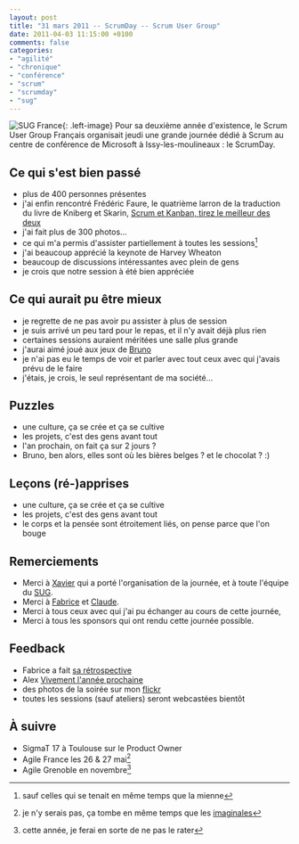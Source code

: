 ```yaml
---
layout: post
title: "31 mars 2011 -- ScrumDay -- Scrum User Group"
date: 2011-04-03 11:15:00 +0100
comments: false
categories: 
- "agilité"
- "chronique"
- "conférence"
- "scrum"
- "scrumday"
- "sug"
---
```

![SUG France](https://blog-img.crafting-labs.fr/logo/logo_sug.jpeg){: .left-image}
 Pour sa deuxième année d'existence, le Scrum User Group Français organisait jeudi une grande journée dédié à Scrum au centre de conférence de Microsoft à Issy-les-moulineaux : le ScrumDay.


## Ce qui s'est bien passé
* plus de 400 personnes présentes
* j'ai enfin rencontré Frédéric Faure, le quatrième larron de la traduction du livre de Kniberg et Skarin, [Scrum et Kanban, tirez le meilleur des deux](/index.php?post/2010/02/14/Kanban-et-Scrum-%3A-Tirer-le-meilleur-des-deux-les-figures-en-fran%C3%A7ais.)
* j'ai fait plus de 300 photos...
* ce qui m'a permis d'assister partiellement à toutes les sessions[^1]
* j'ai beaucoup apprécié la keynote de Harvey Wheaton
* beaucoup de discussions intéressantes avec plein de gens
* je crois que notre session à été bien appréciée

## Ce qui aurait pu être mieux
* je regrette de ne pas avoir pu assister à plus de session
* je suis arrivé un peu tard pour le repas, et il n'y avait déjà plus rien
* certaines sessions auraient méritées une salle plus grande
* j'aurai aimé joué aux jeux de [Bruno](http://brunosbille.com/)
* je n'ai pas eu le temps de voir et parler avec tout ceux avec qui j'avais prévu de le faire
* j'étais, je crois, le seul représentant de ma société...

## Puzzles
* une culture, ça se crée et ça se cultive
* les projets, c'est des gens avant tout
* l'an prochain, on fait ça sur 2 jours ?
* Bruno, ben alors, elles sont où les bières belges ? et le chocolat ? :)

## Leçons (ré-)apprises
* une culture, ça se crée et ça se cultive
* les projets, c'est des gens avant tout
* le corps et la pensée sont étroitement liés, on pense parce que l'on bouge

## Remerciements
* Merci à [Xavier](http://www.twitter.com/xwarzee) qui a porté l'organisation de la journée, et à toute l'équipe du [SUG](http://www.frenchsug.org).
* Merci à [Fabrice](http://www.fabrice-aimetti.fr) et [Claude](http://www.aubryconseil.com).
* Merci à tous ceux avec qui j'ai pu échanger au cours de cette journée,
* Merci à tous les sponsors qui ont rendu cette journée possible.

## Feedback
* Fabrice a fait [sa rétrospective](http://www.fabrice-aimetti.fr/index.php?post/2011/04/01/Retrospective-Scrum-Day-du-31-mars-2011)
* Alex [Vivement l'année prochaine](http://www.agilex.fr/2011/03/srumday-vivement-lannee-prochaine/)
* des photos de la soirée sur mon [flickr](http://bit.ly/fErz32)
* toutes les sessions (sauf ateliers) seront webcastées bientôt

## À suivre
* SigmaT 17 à Toulouse sur le Product Owner
* Agile France les 26 & 27 mai[^2]
* Agile Grenoble en novembre[^3]


[^1]: sauf celles qui se tenait en même temps que la mienne
[^2]: je n'y serais pas, ça tombe en même temps que les [imaginales](http://www.imaginales.fr/)
[^3]: cette année, je ferai en sorte de ne pas le rater
